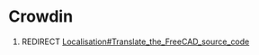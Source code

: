 # Crowdin
1.  REDIRECT [Localisation\#Translate\_the\_FreeCAD\_source\_code](Localisation#Translate_the_FreeCAD_source_code.md)
